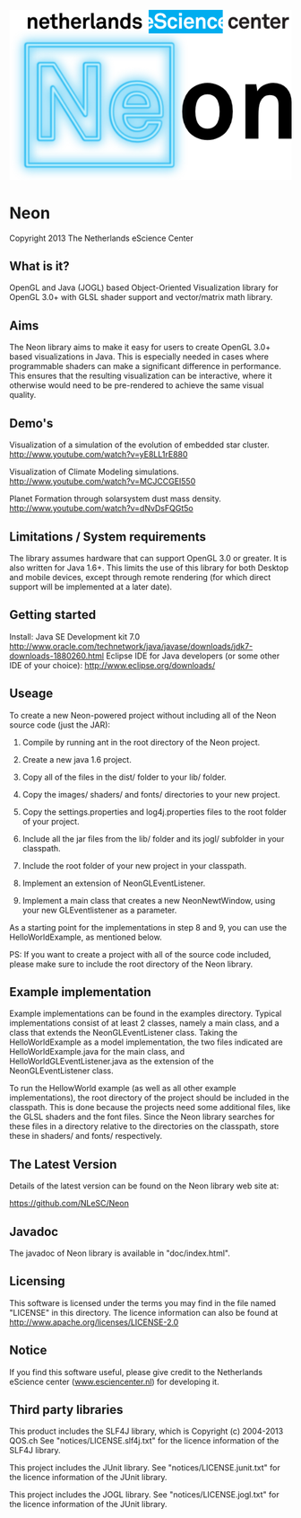 ![logo](images/NLeSC_Neon_logo.png "Neon Logo")

Neon
======

Copyright 2013 The Netherlands eScience Center

What is it?
-----------

OpenGL and Java (JOGL) based Object-Oriented Visualization library for OpenGL 3.0+ with GLSL shader support and vector/matrix math library. 

Aims
----

The Neon library aims to make it easy for users to create OpenGL 3.0+ based visualizations in Java. This is especially needed in cases 
where programmable shaders can make a significant difference in performance. This ensures that the resulting visualization can be interactive, 
where it otherwise would need to be pre-rendered to achieve the same visual quality.

Demo's
------

Visualization of a simulation of the evolution of embedded star cluster.
http://www.youtube.com/watch?v=yE8LL1rE880

Visualization of Climate Modeling simulations.
http://www.youtube.com/watch?v=MCJCCGEI550

Planet Formation through solarsystem dust mass density.
http://www.youtube.com/watch?v=dNvDsFQGt5o

Limitations / System requirements
---------------------------------

The library assumes hardware that can support OpenGL 3.0 or greater. It is also written for Java 1.6+. This limits the use of this library 
for both Desktop and mobile devices, except through remote rendering (for which direct support will be implemented at a later date).

Getting started
---------------

Install:
Java SE Development kit 7.0 http://www.oracle.com/technetwork/java/javase/downloads/jdk7-downloads-1880260.html
Eclipse IDE for Java developers (or some other IDE of your choice): http://www.eclipse.org/downloads/

Useage
------

To create a new Neon-powered project without including all of the Neon source code (just the JAR):

1. Compile by running ant in the root directory of the Neon project.

2. Create a new java 1.6 project.

3. Copy all of the files in the dist/ folder to your lib/ folder.

4. Copy the images/ shaders/ and fonts/ directories to your new project.

5. Copy the settings.properties and log4j.properties files to the root folder of your project.

6. Include all the jar files from the lib/ folder and its jogl/ subfolder in your classpath.

7. Include the root folder of your new project in your classpath.

8. Implement an extension of NeonGLEventListener.

9. Implement a main class that creates a new NeonNewtWindow, using your new GLEventlistener as a parameter.
 
As a starting point for the implementations in step 8 and 9, you can use the HelloWorldExample, as mentioned below.

PS: If you want to create a project with all of the source code included, please make sure to include the root directory of the Neon library.

Example implementation
----------------------

Example implementations can be found in the examples directory. Typical implementations consist of at least 2 classes, namely a main class, and a class that extends the NeonGLEventListener class.
Taking the HelloWorldExample as a model implementation, the two files indicated are HelloWorldExample.java for the main class, and HelloWorldGLEventListener.java as the extension of the NeonGLEventListener class.

To run the HellowWorld example (as well as all other example implementations), the root directory of the project should be included in the classpath. This is done because the projects need some additional files, like the GLSL shaders and the font files. Since the Neon library searches for these files in a directory relative to the directories on the classpath, store these in shaders/ and fonts/ respectively. 

The Latest Version
------------------
Details of the latest version can be found on the Neon library web site at:  

<https://github.com/NLeSC/Neon>

Javadoc
-------

The javadoc of Neon library is available in "doc/index.html".

Licensing
---------

This software is licensed under the terms you may find in the file named "LICENSE" in this directory. The licence information can also be found at  
<http://www.apache.org/licenses/LICENSE-2.0>

Notice
------

If you find this software useful, please give credit to the Netherlands eScience center (www.esciencenter.nl) for developing it.

Third party libraries
---------------------

This product includes the SLF4J library, which is Copyright (c) 2004-2013 QOS.ch See "notices/LICENSE.slf4j.txt" for the licence information of the SLF4J library.

This project includes the JUnit library. See "notices/LICENSE.junit.txt" for the licence information of the JUnit library.

This project includes the JOGL library. See "notices/LICENSE.jogl.txt" for the licence information of the JUnit library.
